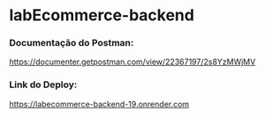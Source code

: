 # labEcommerce-backend


### Documentação do Postman:
https://documenter.getpostman.com/view/22367197/2s8YzMWjMV

### Link do Deploy:
https://labecommerce-backend-19.onrender.com
